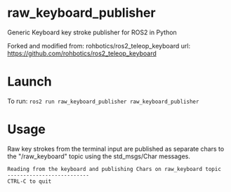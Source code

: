 # raw_keyboard_publisher
Generic Keyboard key stroke publisher for ROS2 in Python

Forked and modified from: rohbotics/ros2_teleop_keyboard
url: https://github.com/rohbotics/ros2_teleop_keyboard

# Launch
To run: `ros2 run raw_keyboard_publisher raw_keyboard_publisher`


# Usage
Raw key strokes from the terminal input are published as separate chars to the "/raw_keyboard" topic using the std_msgs/Char messages.

```
Reading from the keyboard and publishing Chars on raw_keyboard topic
--------------------------
CTRL-C to quit
```

